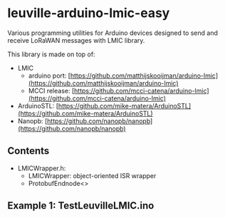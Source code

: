 # leuville-arduino-lmic-easy
Various programming utilities for Arduino devices designed to send and receive LoRaWAN messages with LMIC library.

This library is made on top of:

 - LMIC
	 - arduino port: [https://github.com/matthijskooijman/arduino-lmic](https://github.com/matthijskooijman/arduino-lmic)
	 - MCCI release: [https://github.com/mcci-catena/arduino-lmic](https://github.com/mcci-catena/arduino-lmic)
 - ArduinoSTL: [https://github.com/mike-matera/ArduinoSTL](https://github.com/mike-matera/ArduinoSTL)
 - Nanopb: [https://github.com/nanopb/nanopb](https://github.com/nanopb/nanopb)

## Contents

 - LMICWrapper.h:
	 - LMICWrapper: object-oriented ISR wrapper
	 - ProtobufEndnode<>
 
## Example 1: TestLeuvilleLMIC.ino
 
<!--stackedit_data:
eyJoaXN0b3J5IjpbOTM4NTA4NjM1XX0=
-->